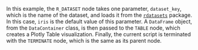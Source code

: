 <!--- Add SEO here --->

In this example, the `R_DATASET` node takes one parameter, `dataset_key`, which is the name of the dataset, and loads it from the [`rdatasets`](https://github.com/vincentarelbundock/Rdatasets/tree/master/csv/datasets) package. In this case, `iris` is the default value of this parameter. A `DataFrame` object, from the `DataContainer` class, is then passed to the `TABLE` node, which creates a Plotly Table visualization. Finally, the current script is terminated with the `TERMINATE` node, which is the same as its parent node.
